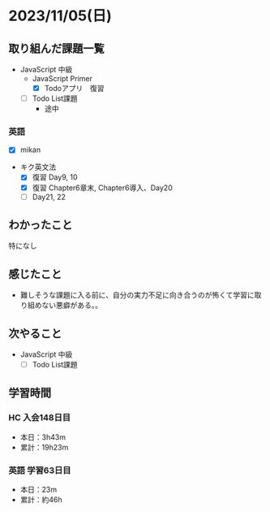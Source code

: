 # 2023/11/05(日)

## 取り組んだ課題一覧

- JavaScript 中級
  - JavaScript Primer
    - [x] Todoアプリ　復習
  - [ ] Todo List課題
    - 途中

### 英語

- [x] mikan

- キク英文法
  - [x] 復習 Day9, 10
  - [x] 復習 Chapter6章末, Chapter6導入、Day20
  - [ ] Day21, 22

## わかったこと

特になし

## 感じたこと

- 難しそうな課題に入る前に、自分の実力不足に向き合うのが怖くて学習に取り組めない悪癖がある。。

## 次やること

- JavaScript 中級
  - [ ] Todo List課題

## 学習時間

### HC 入会148日目

- 本日：3h43m
- 累計：19h23m

### 英語 学習63日目

- 本日：23m
- 累計：約46h
